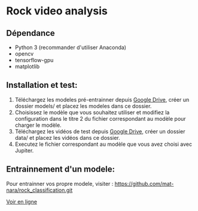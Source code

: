 # Rock video analysis

## Dépendance
<ul>
    <li>Python 3 (recommander d'utiliser Anaconda)</li>
    <li>opencv</li>
    <li>tensorflow-gpu</li>
    <li>matplotlib</li>
</ul>

## Installation et test: 
<ol>
    <li>Téléchargez les modeles pré-entrainner depuis <a href="">Google Drive</a>, créer un dossier models/ et placez les modeles dans ce dossier.</li>
    <li>Choisissez le modèle que vous souhaitez utiliser et modifiez la configuration dans le titre 2 du fichier correspondant au modèle pour charger le modèle.</li>
    <li>Téléchargez les vidéos de test depuis <a href="">Google Drive</a>, créer un dossier data/ et placez les vidéos dans ce dossier.</li>
    <li>Executez le fichier correspondant au modèle que vous avez choisi avec Jupiter.</li>
</ol>

## Entrainnement d'un modele:
<p>Pour entrainner vos propre modele, visiter : <a href="https://github.com/mat-nara/rock_classification.git">https://github.com/mat-nara/rock_classification.git</a>


<a href="https://nbviewer.org/github/mat-nara/rock_video_analysis/tree/master/">Voir en ligne</p>